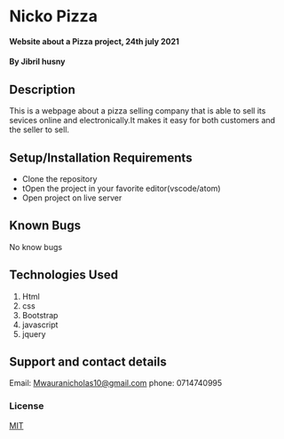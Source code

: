 # Nicko Pizza
#### Website about a Pizza project, 24th july 2021
#### By Jibril husny
## Description
This is a webpage about a pizza selling company that is able to sell its sevices online and electronically.It makes it easy for both customers and the seller to sell.
## Setup/Installation Requirements
* Clone the repository
* tOpen the project in your favorite editor(vscode/atom)
* Open project on live server

## Known Bugs
No know bugs
## Technologies Used
1. Html 
2. css
3. Bootstrap
4. javascript
5. jquery
## Support and contact details
Email: Mwauranicholas10@gmail.com
phone: 0714740995
### License
[MIT](license.txt)

